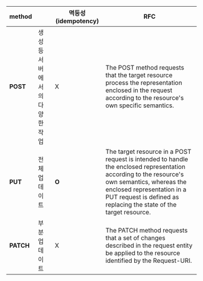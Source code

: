 
| method    |                   | 멱등성(idempotency) | RFC                                                                                                                                                                                                                                               |
| --------- | ----------------- | ---------------- | ------------------------------------------------------------------------------------------------------------------------------------------------------------------------------------------------------------------------------------------------- |
| **POST**  | 생성 등 서버에서의 다양한 작업 | X                | The POST method requests that the target resource process the representation enclosed in the request according to the resource's own specific semantics.                                                                                          |
| **PUT**   | 전체 업데이트           | **O**            | The target resource in a POST request is intended to handle the enclosed representation according to the resource's own semantics, whereas the enclosed representation in a PUT request is defined as replacing the state of the target resource. |
| **PATCH** | 부분 업데이트           | X                | The PATCH method requests that a set of changes described in the request entity be applied to the resource identified by the Request-URI.                                                                                                         |
